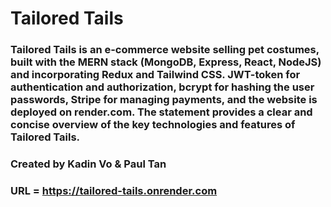 # Tailored Tails

### Tailored Tails is an e-commerce website selling pet costumes, built with the MERN stack (MongoDB, Express, React, NodeJS) and incorporating Redux and Tailwind CSS. JWT-token for authentication and authorization, bcrypt for hashing the user passwords, Stripe for managing payments, and the website is deployed on render.com. The statement provides a clear and concise overview of the key technologies and features of Tailored Tails.

### Created by Kadin Vo & Paul Tan

### URL = https://tailored-tails.onrender.com